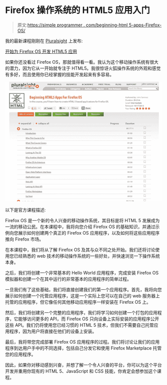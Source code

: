 # Firefox 操作系统的 HTML5 应用入门

> 原文:[https://simple programmer . com/beginning-html 5-apps-Firefox-OS/](https://simpleprogrammer.com/beginning-html5-apps-firefox-os/)

我的最新课程刚刚在 [Pluralsight](https://simpleprogrammer.com/pluralsight) 上发布:

[开始为 Firefox OS 开发 HTML5 应用](https://simpleprogrammer.com/beginning-html5-apps-firefox-os-1)

如果你还没看过 Firefox OS，那就值得看一看。我认为这个移动操作系统有很大的潜力，因为它从一开始就专注于 HTML5。我很惊讶火狐操作系统的外观和感觉有多好，而且使用你已经掌握的技能开发起来有多容易。



![2013-10-18_13-06-02](img/82ce7324cf6aaf1e9776e9941ba5000b.png "2013-10-18_13-06-02")



以下是官方课程描述:

Firefox OS 是一个新的令人兴奋的移动操作系统，其目标是将 HTML 5 发展成为一流的移动公民。在本课程中，我将向您介绍 Firefox OS 的基础知识，并通过示例向您展示如何创建两个真正的 Firefox OS 应用程序，以及如何将这些应用程序推向 Firefox 市场。

在本课程中，我们将从了解 Firefox OS 及其与众不同之处开始。我们还将讨论使用您已经熟悉的 web 技术的移动操作系统的一些好处，并快速浏览一下操作系统本身。

之后，我们将创建一个非常基本的 Hello World 应用程序，完成安装 Firefox OS 模拟器和创建一个在其中运行的非常基本的应用程序的简单过程。

一旦我们有了这些基础，我们将直接创建我们的第一个应用程序。首先，我将向您展示如何创建一个托管应用程序，这是一个实际上您可以在自己的 web 服务器上托管的应用程序，但它像任何其他移动应用程序一样安装在 Firefox OS 上。

然后，我们将创建另一个完整的应用程序，我们将学习如何创建一个打包的应用程序，它能够访问更多的 API，而 Firefox OS 只向设备上实际安装的应用程序公开这些 API。我们仍将使用您已经习惯的 HTML 5 技术，但我们不需要自己托管应用程序，因为用户将直接在他们的设备上安装。

最后，我将带您完成部署 Firefox OS 应用程序的过程。我们将讨论让我们的应用程序到达用户手中的不同选择，包括自己分发它和使用 Firefox Marketplace 托管您的应用程序。

因此，如果你对移动感到兴奋，并想了解一个令人兴奋的平台，你可以为这个平台开发并重用你现有的 HTML 5、JavaScript 和 CSS 技能，你肯定会想参加这个课程。